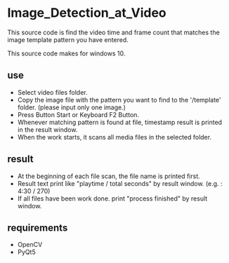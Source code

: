 # Image_Detection_at_Video
This source code is find the video time and frame count that matches the image template pattern you have entered.

This source code makes for windows 10.

## use
* Select video files folder.
* Copy the image file with the pattern you want to find to the '/template' folder. (please input only one image.)
* Press Button Start or Keyboard F2 Button.
* Whenever matching pattern is found at file, timestamp result is printed in the result window.
* When the work starts, it scans all media files in the selected folder.

## result
* At the beginning of each file scan, the file name is printed first.
* Result text print like "playtime / total seconds" by result window. (e.g. : 4:30 / 270)
* If all files have been work done. print "process finished" by result window.

## requirements
* OpenCV
* PyQt5
